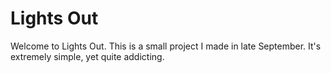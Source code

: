 # Lights Out

Welcome to Lights Out. This is a small project I made in late September. It's extremely simple, yet quite addicting.
